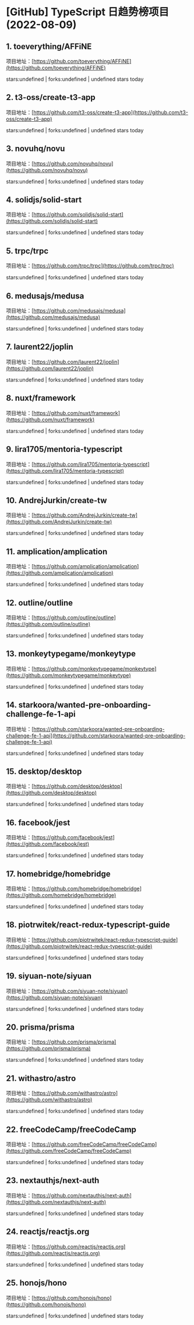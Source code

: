 # [GitHub] TypeScript 日趋势榜项目(2022-08-09)

## 1. toeverything/AFFiNE 

项目地址：[https://github.com/toeverything/AFFiNE](https://github.com/toeverything/AFFiNE)

stars:undefined | forks:undefined | undefined stars today 



## 2. t3-oss/create-t3-app 

项目地址：[https://github.com/t3-oss/create-t3-app](https://github.com/t3-oss/create-t3-app)

stars:undefined | forks:undefined | undefined stars today 



## 3. novuhq/novu 

项目地址：[https://github.com/novuhq/novu](https://github.com/novuhq/novu)

stars:undefined | forks:undefined | undefined stars today 



## 4. solidjs/solid-start 

项目地址：[https://github.com/solidjs/solid-start](https://github.com/solidjs/solid-start)

stars:undefined | forks:undefined | undefined stars today 



## 5. trpc/trpc 

项目地址：[https://github.com/trpc/trpc](https://github.com/trpc/trpc)

stars:undefined | forks:undefined | undefined stars today 



## 6. medusajs/medusa 

项目地址：[https://github.com/medusajs/medusa](https://github.com/medusajs/medusa)

stars:undefined | forks:undefined | undefined stars today 



## 7. laurent22/joplin 

项目地址：[https://github.com/laurent22/joplin](https://github.com/laurent22/joplin)

stars:undefined | forks:undefined | undefined stars today 



## 8. nuxt/framework 

项目地址：[https://github.com/nuxt/framework](https://github.com/nuxt/framework)

stars:undefined | forks:undefined | undefined stars today 



## 9. lira1705/mentoria-typescript 

项目地址：[https://github.com/lira1705/mentoria-typescript](https://github.com/lira1705/mentoria-typescript)

stars:undefined | forks:undefined | undefined stars today 



## 10. AndrejJurkin/create-tw 

项目地址：[https://github.com/AndrejJurkin/create-tw](https://github.com/AndrejJurkin/create-tw)

stars:undefined | forks:undefined | undefined stars today 



## 11. amplication/amplication 

项目地址：[https://github.com/amplication/amplication](https://github.com/amplication/amplication)

stars:undefined | forks:undefined | undefined stars today 



## 12. outline/outline 

项目地址：[https://github.com/outline/outline](https://github.com/outline/outline)

stars:undefined | forks:undefined | undefined stars today 



## 13. monkeytypegame/monkeytype 

项目地址：[https://github.com/monkeytypegame/monkeytype](https://github.com/monkeytypegame/monkeytype)

stars:undefined | forks:undefined | undefined stars today 



## 14. starkoora/wanted-pre-onboarding-challenge-fe-1-api 

项目地址：[https://github.com/starkoora/wanted-pre-onboarding-challenge-fe-1-api](https://github.com/starkoora/wanted-pre-onboarding-challenge-fe-1-api)

stars:undefined | forks:undefined | undefined stars today 



## 15. desktop/desktop 

项目地址：[https://github.com/desktop/desktop](https://github.com/desktop/desktop)

stars:undefined | forks:undefined | undefined stars today 



## 16. facebook/jest 

项目地址：[https://github.com/facebook/jest](https://github.com/facebook/jest)

stars:undefined | forks:undefined | undefined stars today 



## 17. homebridge/homebridge 

项目地址：[https://github.com/homebridge/homebridge](https://github.com/homebridge/homebridge)

stars:undefined | forks:undefined | undefined stars today 



## 18. piotrwitek/react-redux-typescript-guide 

项目地址：[https://github.com/piotrwitek/react-redux-typescript-guide](https://github.com/piotrwitek/react-redux-typescript-guide)

stars:undefined | forks:undefined | undefined stars today 



## 19. siyuan-note/siyuan 

项目地址：[https://github.com/siyuan-note/siyuan](https://github.com/siyuan-note/siyuan)

stars:undefined | forks:undefined | undefined stars today 



## 20. prisma/prisma 

项目地址：[https://github.com/prisma/prisma](https://github.com/prisma/prisma)

stars:undefined | forks:undefined | undefined stars today 



## 21. withastro/astro 

项目地址：[https://github.com/withastro/astro](https://github.com/withastro/astro)

stars:undefined | forks:undefined | undefined stars today 



## 22. freeCodeCamp/freeCodeCamp 

项目地址：[https://github.com/freeCodeCamp/freeCodeCamp](https://github.com/freeCodeCamp/freeCodeCamp)

stars:undefined | forks:undefined | undefined stars today 



## 23. nextauthjs/next-auth 

项目地址：[https://github.com/nextauthjs/next-auth](https://github.com/nextauthjs/next-auth)

stars:undefined | forks:undefined | undefined stars today 



## 24. reactjs/reactjs.org 

项目地址：[https://github.com/reactjs/reactjs.org](https://github.com/reactjs/reactjs.org)

stars:undefined | forks:undefined | undefined stars today 



## 25. honojs/hono 

项目地址：[https://github.com/honojs/hono](https://github.com/honojs/hono)

stars:undefined | forks:undefined | undefined stars today 



